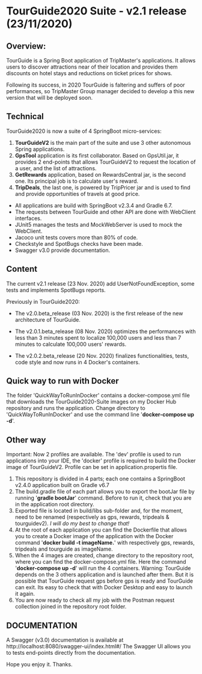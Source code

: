# TourGuide2020 Suite - v2.1 release (23/11/2020)

## Overview:
TourGuide is a Spring Boot application of TripMaster's applications. It allows users to discover attractions near of their location and provides them discounts on hotel stays and reductions on ticket prices for shows.

Following its success, in 2020 TourGuide is faltering and suffers of poor performances, so TripMaster Group manager decided to develop a this new version that will be deployed soon.


## Technical

TourGuide2020 is now a suite of 4 SpringBoot micro-services:

1. **TourGuideV2** is the main part of the suite and use 3 other autonomous Spring applications.
2. **GpsTool** application is its first collaborator. Based on GpsUtil.jar, it provides 2 end-points that allows TourGuideV2 to request the location of a user, and the list of attractions.
3. **GetRewards** application, based on RewardsCentral jar, is the second one. Its principal job is to calculate user's reward.
4. **TripDeals**, the last one, is powered by TripPricer jar and is used to find and provide opportunities of travels at good price. 

- All applications are build with SpringBoot v2.3.4 and Gradle 6.7. 
- The requests between TourGuide and other API are done with WebClient interfaces.
- JUnit5 manages the tests and MockWebServer is used to mock the WebClient. 
- Jacoco unit tests covers more than 80% of code. 
- Checkstyle and SpotBugs checks have been made.
- Swagger v3.0 provide documentation.


## Content

The current v2.1 release (23 Nov. 2020) add UserNotFoundException, some tests and implements SpotBugs reports.

Previously in TourGuide2020:  

- The v2.0.beta_release (03 Nov. 2020) is the first release of the new architecture of TourGuide.  

- The v2.0.1.beta_release (08 Nov. 2020) optimizes the performances with less than 3 minutes spent to localize 100,000 users and less than 7 minutes to calculate 100,000 users' rewards.

- The v2.0.2.beta_release (20 Nov. 2020) finalizes functionalities, tests, code style and now runs in 4 Docker's containers.

## Quick way to run with Docker
The folder 'QuickWayToRunInDocker' contains a docker-compose.yml file that downloads the TourGuide2020-Suite images on my Docker Hub repository and runs the application.
Change directory to 'QuickWayToRunInDocker' and use the command line '**docker-compose up -d**'.

## Other way
Important: Now 2 profiles are available. The 'dev' profile is used to run applications into your IDE, the 'docker' profile is required to build the Docker image of TourGuideV2. Profile can be set in application.propertis file.
 
1. This repository is divided in 4 parts; each one contains a SpringBoot v2.4.0 application built on Gradle v6.7
2. The build.gradle file of each part allows you to export the bootJar file by running '**gradle bootJar**' command. Before to run it, check that you are in the application root directory.
3. Exported file is located in build/libs sub-folder and, for the moment, need to be renamed (respectively as gps, rewards, tripdeals & tourguidev2). *I will do my best to change that!*
4. At the root of each application you can find the Dockerfile that allows you to create a Docker image of the application with the Docker command  '**docker build -t imageName.**' with respectively gps, rewards, tripdeals and tourguide as imageName.
5. When the 4 images are created, change directory to the repository root, where you can find the docker-compose.yml file. 
Here the command '**docker-compose up -d**' will run the 4 containers. 
Warning: TourGuide depends on the 3 others application and is launched after them. But it is possible that TourGuide request gps before gps is ready and TourGuide can exit. Its easy to check that with Docker Desktop and easy to launch it again.
6. You are now ready to check all my job with the Postman request collection joined in the repository root folder.


## DOCUMENTATION

A Swagger (v3.0) documentation is available at http://localhost:8080/swagger-ui/index.html#/
The Swagger UI allows you to tests end-points directly from the documentation. 


Hope you enjoy it. Thanks.
   
 